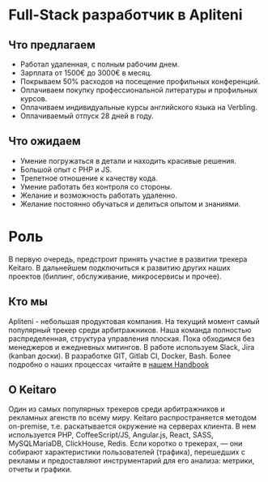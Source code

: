 # Full-Stack разработчик в Apliteni 

## Что предлагаем
* Работал удаленная, с полным рабочим днем.
* Зарплата от 1500€ до 3000€ в месяц.
* Покрываем 50% расходов на посещение профильных конференций.
* Оплачиваем покупку профессиональной литературы и профильных курсов.
* Оплачиваем индивидуальные курсы английского языка на Verbling.
* Оплачиваемый отпуск 28 дней в году.

## Что ожидаем 
* Умение погружаться в детали и находить красивые решения.
* Большой опыт с PHP и JS.
* Трепетное отношение к качеству кода.
* Умение работать без контроля со стороны.
* Желание и возможность работать удаленно.
* Желание постоянно обучаться и делиться опытом и знаниями.

# Роль

В первую очередь, предстроит принять участие в развитии трекера Keitaro. В дальнейшем подключиться к развитию других наших проектов (биллинг, обслуживание, микросервисы и прочее).

## Кто мы

Apliteni - небольшая продуктовая компания. На текущий момент самый популярный трекер среди арбитражников. Наша команда полностью распределенная, структура управления плоская. Пока обходимся без менеджеров и ежедневных митингов. В работе используем Slack, Jira (kanban доски). В разработке GIT, Gitlab CI, Docker, Bash. Более подробно о наших процессах читайте в [нашем Handbook](https://handbook.apliteni.com/)

## О Keitaro

Один из самых популярных трекеров среди арбитражников и рекламных агенств по всему миру. Keitaro распространяется методом on-premise, т.е. раскатывается окружение на серверах клиента. В нем используется PHP, CoffeeScript/JS, Angular.js, React, SASS, MySQLMariaDB, ClickHouse, Redis. Если коротко о трекерах, — они собирают характеристики пользователей (трафика), перешедших с рекламы и предоставляют инструментарий для его анализа: метрики, отчеты и графики. 
